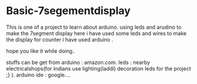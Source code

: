 # Basic-7segementdisplay
This is one of a  project to learn about arduino.
using leds and arudino to make the 7segment display
 here i have used some leds and wires to make the display
 for counter i have used arduino .
 
 hope you like it while doing..
 
 stuffs can be get from
 arduino : amazon.com.
 leds : nearby electricalshops(for indians use lighting(laddi) decoration leds for the project ;} ).
 arduino ide : google....
 
  
 
